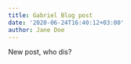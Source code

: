 ```yaml
---
title: Gabriel Blog post
date: '2020-06-24T16:40:12+03:00'
author: Jane Doe
---
```

New post, who dis?